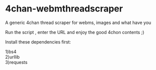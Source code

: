 # 4chan-webmthreadscraper

A generic 4chan thread scraper for webms, images and what have you 

Run the script , enter the URL and enjoy the good 4chon contents ;)

Install these dependencies first: 

1)bs4  
2)urllib  
3)requests  


